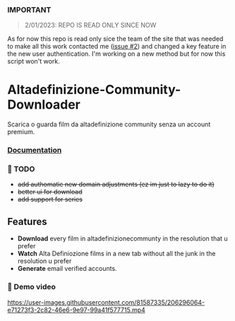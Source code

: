 ### IMPORTANT
> 2/01/2023: REPO IS READ ONLY SINCE NOW

As for now this repo is read only sice the team of the site that was needed to make all this work contacted me ([issue #2](https://github.com/Bbalduzz/Nexploix/issues/2)) and changed a key feature in the new user authentication. I'm working on a new method but for now this script won't work. 

# Altadefinizione-Community-Downloader
Scarica o guarda film da altadefinizione community senza un account premium.

### [Documentation](https://github.com/Bbalduzz/Altadefinizione-Community-Downloader/blob/main/utils/docs.md)

### 🧱 TODO
- ~~add authomatic new domain adjustments (ez im just to lazy to do it)~~
- ~~better ui for download~~
- ~~add support for series~~

## Features
- **Download** every film in altadefinizionecommunty in the resolution that u prefer
- **Watch** Alta Definiozione films in a new tab without all the junk in the resolution u prefer
- **Generate** email verified accounts.

### 🎥 Demo video
https://user-images.githubusercontent.com/81587335/206296064-e71273f3-2c82-46e6-9e97-99a41f577715.mp4

